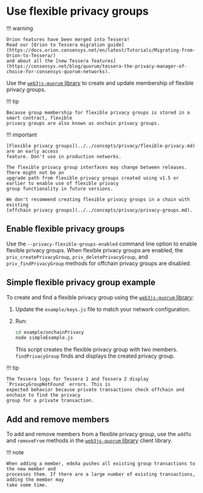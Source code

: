 # Use flexible privacy groups

!!! warning

```
Orion features have been merged into Tessera!
Read our [Orion to Tessera migration guide](https://docs.orion.consensys.net/en/latest/Tutorials/Migrating-from-Orion-to-Tessera/)
and about all the [new Tessera features](https://consensys.net/blog/quorum/tessera-the-privacy-manager-of-choice-for-consensys-quorum-networks).
```

Use the [`web3js-quorum` library](https://github.com/ConsenSys/web3js-quorum) to create and update membership of flexible privacy groups.

!!! tip

```
Because group membership for flexible privacy groups is stored in a smart contract, flexible
privacy groups are also known as onchain privacy groups.
```

!!! important

```
[Flexible privacy groups](../../concepts/privacy/flexible-privacy.md) are an early access
feature. Don't use in production networks.

The flexible privacy group interfaces may change between releases. There might not be an
upgrade path from flexible privacy groups created using v1.5 or earlier to enable use of flexible privacy
group functionality in future versions.

We don't recommend creating flexible privacy groups in a chain with existing
[offchain privacy groups](../../concepts/privacy/privacy-groups.md).
```

## Enable flexible privacy groups

Use the `--privacy-flexible-groups-enabled` command line option to enable flexible privacy groups. When flexible privacy groups are enabled, the `priv_createPrivacyGroup`, `priv_deletePrivacyGroup`, and `priv_findPrivacyGroup` methods for offchain privacy groups are disabled.

## Simple flexible privacy group example

To create and find a flexible privacy group using the [`web3js-quorum` library](https://github.com/ConsenSys/web3js-quorum):

1. Update the `example/keys.js` file to match your network configuration.
2.  Run:

    ```bash
    cd example/onchainPrivacy
    node simpleExample.js
    ```

    This script creates the flexible privacy group with two members. `findPrivacyGroup` finds and displays the created privacy group.

!!! tip

```
The Tessera logs for Tessera 1 and Tessera 2 display `PrivacyGroupNotFound` errors. This is
expected behavior because private transactions check offchain and onchain to find the privacy
group for a private transaction.
```

## Add and remove members

To add and remove members from a flexible privacy group, use the `addTo` and `removeFrom` methods in the [`web3js-quorum` library](https://github.com/ConsenSys/web3js-quorum) client library.

!!! note

```
When adding a member, edeXa pushes all existing group transactions to the new member and
processes them. If there are a large number of existing transactions, adding the member may
take some time.
```
